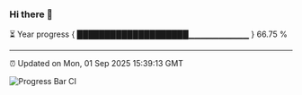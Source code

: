 ### Hi there 👋

⏳ Year progress { ████████████████████▁▁▁▁▁▁▁▁▁▁ } 66.75 %

---

⏰ Updated on Mon, 01 Sep 2025 15:39:13 GMT

![Progress Bar CI](https://github.com/IshwaranRudhara/GIT-ACTION/workflows/Progress%20Bar%20CI/badge.svg)

